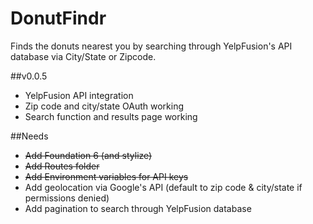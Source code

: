 # DonutFindr

Finds the donuts nearest you by searching through YelpFusion's API database via City/State or Zipcode.

##v0.0.5
* YelpFusion API integration
* Zip code and city/state OAuth working
* Search function and results page working

##Needs
* ~~Add Foundation 6 (and stylize)~~
* ~~Add Routes folder~~
* ~~Add Environment variables for API keys~~
* Add geolocation via Google's API (default to zip code & city/state if permissions denied)
* Add pagination to search through YelpFusion database
